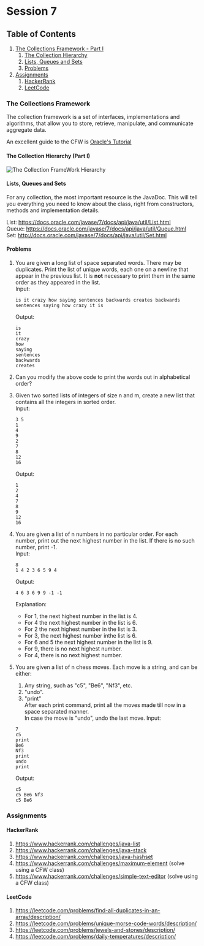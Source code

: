 # Session 7

## Table of Contents
1. [The Collections Framework - Part I](#cfw)
    1. [The Collection Hierarchy](#hierarchy)
    2. [Lists, Queues and Sets](#list-queue-set)
    3. [Problems](#cfwproblems)
3. [Assignments](#assignments)
    1. [HackerRank](#hackerrank)
    2. [LeetCode](#leetcode)

### <a name="cfw"></a>The Collections Framework

The collection framework is a set of interfaces, implementations and algorithms, that allow you to store, retrieve, manipulate, and communicate aggregate data.

An excellent guide to the CFW is [Oracle's Tutorial](https://docs.oracle.com/javase/tutorial/collections/intro/)

#### <a name="hierarchy"></a>The Collection Hierarchy (Part I)

![The Collection FrameWork Hierarchy](http://4.bp.blogspot.com/-DvsfKh9clI0/UU3sK7J17jI/AAAAAAAAARU/VnHJDjImzw4/s1600/java-collection-hierarchy.png)

#### <a name="list-queue-set"></a>Lists, Queues and Sets

For any collection, the most important resource is the JavaDoc. This will tell you everything you need to know about the class, right from constructors, methods and implementation details.

List: https://docs.oracle.com/javase/7/docs/api/java/util/List.html  
Queue: https://docs.oracle.com/javase/7/docs/api/java/util/Queue.html  
Set: http://docs.oracle.com/javase/7/docs/api/java/util/Set.html


#### <a name="cfwproblems"></a>Problems

1. You are given a long list of space separated words. There may be duplicates. Print the list of unique words, each one on a newline that appear in the previous list. It is **not** necessary to print them in the same order as they appeared in the list.  
   Input:
   ```
   is it crazy how saying sentences backwards creates backwards sentences saying how crazy it is
   ```
   Output:
   ```
   is
   it
   crazy
   how
   saying
   sentences
   backwards
   creates
   ```

2. Can you modify the above code to print the words out in alphabetical order?

3. Given two sorted lists of integers of size n and m, create a new list that contains all the integers in sorted order.  
   Input:  
   ```
   3 5
   1
   4
   9
   2
   7
   8
   12
   16
   ```
   Output:  
   ```
   1
   2
   4
   7
   8
   9
   12
   16
   ```

4. You are given a list of n numbers in no particular order. For each number, print out the next highest number in the list. If there is no such number, print -1.  
   Input:  
   ```
   8
   1 4 2 3 6 5 9 4
   ```
   Output:  
   ```
   4 6 3 6 9 9 -1 -1
   ```
   Explanation:  
     * For 1, the next highest number in the list is 4.  
     * For 4 the next highest number in the list is 6.  
     * For 2 the next highest number in the list is 3.
     * For 3, the next highest number inthe list is 6.
     * For 6 and 5 the next highest number in the list is 9.  
     * For 9, there is no next highest number.  
     * For 4, there is no next highest number.  

5. You are given a list of n chess moves. Each move is a string, and can be either:
    1. Any string, such as "c5", "Be6", "Nf3", etc.
    2. "undo".
    3. "print"  
   After each print command, print all the moves made till now in a space separated manner.  
   In case the move is "undo", undo the last move.
   Input:  
   ```
   7
   c5
   print
   Be6
   Nf3
   print
   undo
   print
   ```
   Output:
   ```
   c5
   c5 Be6 Nf3
   c5 Be6
   ```

### <a name="assignments"></a>Assignments

#### <a name="hackerrank"></a>HackerRank
1. https://www.hackerrank.com/challenges/java-list
2. https://www.hackerrank.com/challenges/java-stack
3. https://www.hackerrank.com/challenges/java-hashset
4. https://www.hackerrank.com/challenges/maximum-element (solve using a CFW class)
5. https://www.hackerrank.com/challenges/simple-text-editor (solve using a CFW class)

#### <a name="leetcode"></a>LeetCode
1. https://leetcode.com/problems/find-all-duplicates-in-an-array/description/
2. https://leetcode.com/problems/unique-morse-code-words/description/
3. https://leetcode.com/problems/jewels-and-stones/description/
4. https://leetcode.com/problems/daily-temperatures/description/
